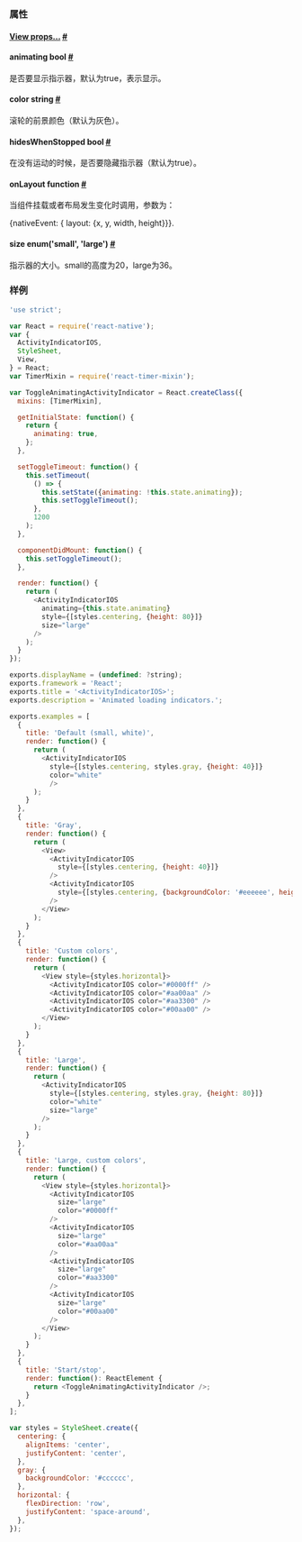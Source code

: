 ### 属性

<div class="props">
    <div class="prop">
        <h4 class="propTitle"><a class="anchor" name="view"></a><a href="view.html#props">View props...</a> <a class="hash-link" href="#view">#</a></h4>
    </div>
    <div class="prop">
        <h4 class="propTitle"><a class="anchor" name="animating"></a>animating <span class="propType">bool</span> <a class="hash-link" href="#animating">#</a></h4>
        <div>
            <p>是否要显示指示器，默认为true，表示显示。</p>
        </div>
    </div>
    <div class="prop">
        <h4 class="propTitle"><a class="anchor" name="color"></a>color <span class="propType">string</span> <a class="hash-link" href="#color">#</a></h4>
        <div>
            <p>滚轮的前景颜色（默认为灰色）。</p>
        </div>
    </div>
    <div class="prop">
        <h4 class="propTitle"><a class="anchor" name="hideswhenstopped"></a>hidesWhenStopped <span class="propType">bool</span> <a class="hash-link" href="#hideswhenstopped">#</a></h4>
        <div>
            <p>在没有运动的时候，是否要隐藏指示器（默认为true）。</p>
        </div>
    </div>
    <div class="prop">
        <h4 class="propTitle"><a class="anchor" name="onlayout"></a>onLayout <span class="propType">function</span> <a class="hash-link" href="#onlayout">#</a></h4>
        <div>
            <p>当组件挂载或者布局发生变化时调用，参数为：</p>
            <p>  {nativeEvent: { layout: {x, y, width, height}}}.</p>
        </div>
    </div>
    <div class="prop">
        <h4 class="propTitle"><a class="anchor" name="size"></a>size <span class="propType">enum('small', 'large')</span> <a class="hash-link" href="#size">#</a></h4>
        <div>
            <p>指示器的大小。small的高度为20，large为36。</p>
        </div>
    </div>
</div>

### 样例

```javascript
'use strict';

var React = require('react-native');
var {
  ActivityIndicatorIOS,
  StyleSheet,
  View,
} = React;
var TimerMixin = require('react-timer-mixin');

var ToggleAnimatingActivityIndicator = React.createClass({
  mixins: [TimerMixin],

  getInitialState: function() {
    return {
      animating: true,
    };
  },

  setToggleTimeout: function() {
    this.setTimeout(
      () => {
        this.setState({animating: !this.state.animating});
        this.setToggleTimeout();
      },
      1200
    );
  },

  componentDidMount: function() {
    this.setToggleTimeout();
  },

  render: function() {
    return (
      <ActivityIndicatorIOS
        animating={this.state.animating}
        style={[styles.centering, {height: 80}]}
        size="large"
      />
    );
  }
});

exports.displayName = (undefined: ?string);
exports.framework = 'React';
exports.title = '<ActivityIndicatorIOS>';
exports.description = 'Animated loading indicators.';

exports.examples = [
  {
    title: 'Default (small, white)',
    render: function() {
      return (
        <ActivityIndicatorIOS
          style={[styles.centering, styles.gray, {height: 40}]}
          color="white"
          />
      );
    }
  },
  {
    title: 'Gray',
    render: function() {
      return (
        <View>
          <ActivityIndicatorIOS
            style={[styles.centering, {height: 40}]}
          />
          <ActivityIndicatorIOS
            style={[styles.centering, {backgroundColor: '#eeeeee', height: 40}]}
          />
        </View>
      );
    }
  },
  {
    title: 'Custom colors',
    render: function() {
      return (
        <View style={styles.horizontal}>
          <ActivityIndicatorIOS color="#0000ff" />
          <ActivityIndicatorIOS color="#aa00aa" />
          <ActivityIndicatorIOS color="#aa3300" />
          <ActivityIndicatorIOS color="#00aa00" />
        </View>
      );
    }
  },
  {
    title: 'Large',
    render: function() {
      return (
        <ActivityIndicatorIOS
          style={[styles.centering, styles.gray, {height: 80}]}
          color="white"
          size="large"
        />
      );
    }
  },
  {
    title: 'Large, custom colors',
    render: function() {
      return (
        <View style={styles.horizontal}>
          <ActivityIndicatorIOS
            size="large"
            color="#0000ff"
          />
          <ActivityIndicatorIOS
            size="large"
            color="#aa00aa"
          />
          <ActivityIndicatorIOS
            size="large"
            color="#aa3300"
          />
          <ActivityIndicatorIOS
            size="large"
            color="#00aa00"
          />
        </View>
      );
    }
  },
  {
    title: 'Start/stop',
    render: function(): ReactElement {
      return <ToggleAnimatingActivityIndicator />;
    }
  },
];

var styles = StyleSheet.create({
  centering: {
    alignItems: 'center',
    justifyContent: 'center',
  },
  gray: {
    backgroundColor: '#cccccc',
  },
  horizontal: {
    flexDirection: 'row',
    justifyContent: 'space-around',
  },
});
```